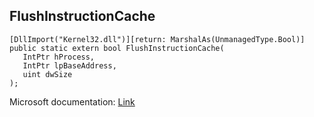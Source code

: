 ## FlushInstructionCache

```
[DllImport("Kernel32.dll")][return: MarshalAs(UnmanagedType.Bool)]
public static extern bool FlushInstructionCache(
   IntPtr hProcess,
   IntPtr lpBaseAddress,
   uint dwSize
);
```

Microsoft documentation: [Link](https://learn.microsoft.com/en-us/windows/win32/api/processthreadsapi/nf-processthreadsapi-flushinstructioncache)
